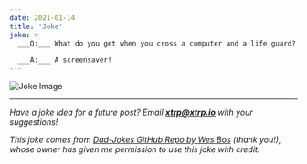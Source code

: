 ```yaml
---
date: 2021-01-14
title: 'Joke'
joke: >
  ___Q:___ What do you get when you cross a computer and a life guard?
  
  ___A:___ A screensaver!
---
```


![Joke Image](https://private.xtrp.io/projects/DailyDeveloperJokes/public_image_server/images/5e1258d16351b.png)

---
*Have a joke idea for a future post? Email **[xtrp@xtrp.io](mailto:xtrp@xtrp.io)** with your suggestions!*

*This joke comes from [Dad-Jokes GitHub Repo by Wes Bos](https://github.com/wesbos/dad-jokes) (thank you!), whose owner has given me permission to use this joke with credit.*

<!-- 
Joke text:
**Q:** What do you get when you cross a computer and a life guard?

**A:** A screensaver!
 -->

